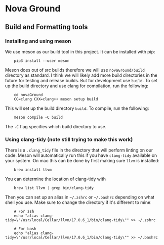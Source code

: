 # Nova Ground

## Build and Formatting tools
### Installing and using meson
We use meson as our build tool in this project. It can be installed with pip:
```
    pip3 install --user meson
```
Meson does out of src builds therefore we will use `novaGround/build` directory as standard. I think we will likely add more build directories in the future for testing and release builds. But for development use `build`. To set up the build directory and use clang for compilation, run the following:
```
    cd novaGround
    CC=clang CXX=clang++ meson setup build
```
This will set up the build directory `build`. To compile, run the following:
```
    meson compile -C build
```
The `-C` flag specifies which build directory to use.

### Using clang-tidy (note still trying to make this work)
There is a `.clang_tidy` file in the directory that will perform linting on our code. Meson will automatically run this if you have `clang-tidy` available on your system. On mac this can be done by first making sure `llvm` is installed:
```
    brew install llvm
```
You can determine the location of clang-tidy with
```
    brew list llvm | grep bin/clang-tidy
```
Then you can set up an alias in `~/.zshrc` or `~/.bashrc` depending on what shell you use. Make sure to change the directory if it's different to mine:
```
    # For zsh
    echo "alias clang-tidy=\"/usr/local/Cellar/llvm/17.0.6_1/bin/clang-tidy\"" >> ~/.zshrc

    # For bash
    echo "alias clang-tidy=\"/usr/local/Cellar/llvm/17.0.6_1/bin/clang-tidy\"" >> ~/.bashrc
```